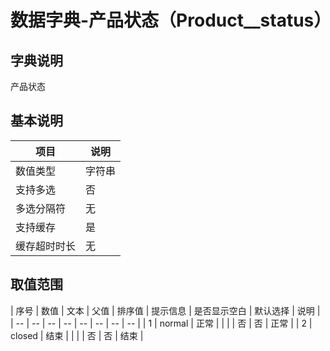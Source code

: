# 数据字典-产品状态（Product__status）
## 字典说明
产品状态

## 基本说明
| 项目 | 说明 |
| -- | -- |
| 数值类型 | 字符串 |
| 支持多选 | 否 |
| 多选分隔符 | 无 |
| 支持缓存 | 是 |
| 缓存超时时长 | 无 |

## 取值范围
| 序号 | 数值 | 文本 | 父值 | 排序值 | 提示信息 | 是否显示空白 | 默认选择 | 说明 |
| -- | -- | -- | -- | -- | -- | -- | -- |
| 1 | normal | 正常 |  |  |  | 否 | 否 | 正常 |
| 2 | closed | 结束 |  |  |  | 否 | 否 | 结束 |

